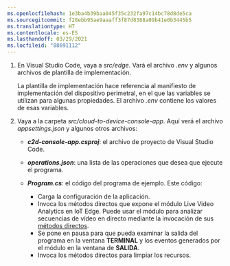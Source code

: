 ```yaml
---
ms.openlocfilehash: 1e3ba4b39baa045f35c232fa97c14bc78d8de5ca
ms.sourcegitcommit: f28ebb95ae9aaaff3f87d8388a09b41e0b3445b5
ms.translationtype: HT
ms.contentlocale: es-ES
ms.lasthandoff: 03/29/2021
ms.locfileid: "88691112"
---
```

1. En Visual Studio Code, vaya a *src/edge*. Vará el archivo *.env* y algunos archivos de plantilla de implementación.

    La plantilla de implementación hace referencia al manifiesto de implementación del dispositivo perimetral, en el que las variables se utilizan para algunas propiedades. El archivo *.env* contiene los valores de esas variables.
1. Vaya a la carpeta *src/cloud-to-device-console-app*. Aquí verá el archivo *appsettings.json* y algunos otros archivos:

    * ***c2d-console-app.csproj***: el archivo de proyecto de Visual Studio Code.
    * ***operations.json***: una lista de las operaciones que desea que ejecute el programa.
    * ***Program.cs***: el código del programa de ejemplo. Este código:
    
      * Carga la configuración de la aplicación.
      * Invoca los métodos directos que expone el módulo Live Video Analytics en IoT Edge. Puede usar el módulo para analizar secuencias de vídeo en directo mediante la invocación de sus [métodos directos](../../../direct-methods.md).
      * Se pone en pausa para que pueda examinar la salida del programa en la ventana **TERMINAL** y los eventos generados por el módulo en la ventana de **SALIDA**.
      * Invoca los métodos directos para limpiar los recursos.   
